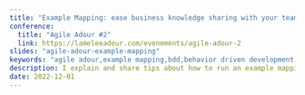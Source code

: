 ```yaml
---
title: "Example Mapping: ease business knowledge sharing with your team"
conference:
  title: "Agile Adour #2"
  link: https://lameleeadour.com/evenements/agile-adour-2
slides: "agile-adour-example-mapping"
keywords: "agile adour,example mapping,bdd,behavior driven development,agile adour,no estimate,team collaboration,sticky note,small story,domain problem"
description: I explain and share tips about how to run an example mapping. Example mapping is a good way to align the team's understanding of domain problems and help your team to better collaborate. Last but not least, it eases to refine your stories and improve your backlog prioritization.
date: 2022-12-01
---
```


